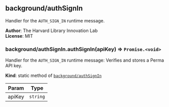 <a name="module_background/authSignIn"></a>

## background/authSignIn
Handler for the `AUTH_SIGN_IN` runtime message.

**Author**: The Harvard Library Innovation Lab  
**License**: MIT  
<a name="module_background/authSignIn.authSignIn"></a>

### background/authSignIn.authSignIn(apiKey) ⇒ <code>Promise.&lt;void&gt;</code>
Handler for the `AUTH_SIGN_IN` runtime message:
Verifies and stores a Perma API key.

**Kind**: static method of [<code>background/authSignIn</code>](#module_background/authSignIn)  

| Param | Type |
| --- | --- |
| apiKey | <code>string</code> | 

